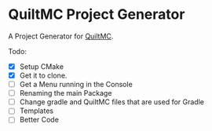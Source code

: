 # QuiltMC Project Generator
A Project Generator for [QuiltMC](https://quiltmc.org/).

Todo:
- [x] Setup CMake
- [x] Get it to clone.
- [ ] Get a Menu running in the Console
- [ ] Renaming the main Package
- [ ] Change gradle and QuiltMC files that are used for Gradle
- [ ] Templates
- [ ] Better Code